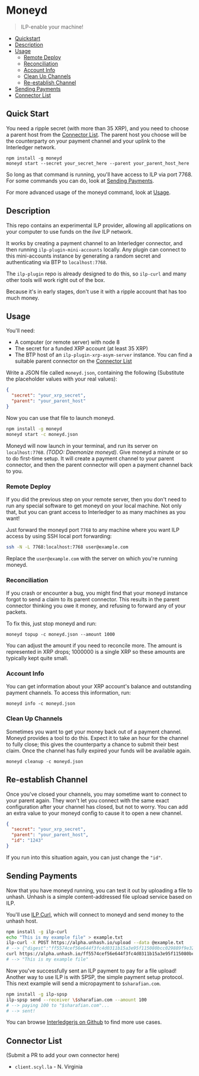 # Moneyd
> ILP-enable your machine!

- [Quickstart](#quick-start)
- [Description](#description)
- [Usage](#usage)
  - [Remote Deploy](#remote-deploy)
  - [Reconciliation](#settlement)
  - [Account Info](#account-info)
  - [Clean Up Channels](#clean-up-channels)
  - [Re-establish Channel](#re-establish-channel)
- [Sending Payments](#sending-payments)
- [Connector List](#connector-list)

## Quick Start

You need a ripple secret (with more than 35 XRP), and you need to choose a
parent host from the [Connector List](#connector-list). The parent host you
choose will be the counterparty on your payment channel and your uplink to the
Interledger network.

```
npm install -g moneyd
moneyd start --secret your_secret_here --parent your_parent_host_here
```

So long as that command is running, you'll have access to ILP via port 7768.
For some commands you can do, look at [Sending Payments](#sending-payments).

For more advanced usage of the moneyd command, look at [Usage](#usage).

## Description

This repo contains an experimental ILP provider, allowing all applications on
your computer to use funds on the _live_ ILP network.

It works by creating a payment channel to an Interledger connector, and then
running `ilp-plugin-mini-accounts` locally. Any plugin can connect to this
mini-accounts instance by generating a random secret and authenticating via BTP
to `localhost:7768`.

The `ilp-plugin` repo is already designed to do this, so `ilp-curl` and many
other tools will work right out of the box.

Because it's in early stages, don't use it
with a ripple account that has too much money.

## Usage

You'll need:

- A computer (or remote server) with node 8
- The secret for a funded XRP account (at least 35 XRP)
- The BTP host of an `ilp-plugin-xrp-asym-server` instance. You can find a suitable
  parent connector on the [Connector List](#connector-list)

Write a JSON file called `moneyd.json`, containing the following (Substitute
the placeholder values with your real values):

```json
{
  "secret": "your_xrp_secret",
  "parent": "your_parent_host"
}
```

Now you can use that file to launch moneyd.

```sh
npm install -g moneyd
moneyd start -c moneyd.json
```

Moneyd will now launch in your terminal, and run its server on
`localhost:7768`. _(TODO: Daemonize moneyd)_. Give moneyd a minute or so to do
first-time setup. It will create a payment channel to your parent connector,
and then the parent connector will open a payment channel back to you.

### Remote Deploy

If you did the previous step on your remote server, then you don't need to run any
special software to get moneyd on your local machine. Not only that, but you can
grant access to Interledger to as many machines as you want!

Just forward the moneyd port `7768` to any machine where you want ILP access by
using SSH local port forwarding:

```sh
ssh -N -L 7768:localhost:7768 user@example.com
```

Replace the `user@example.com` with the server on which you're running moneyd.

### Reconciliation

If you crash or encounter a bug, you might find that your moneyd instance forgot
to send a claim to its parent connector. This results in the parent connector thinking
you owe it money, and refusing to forward any of your packets.

To fix this, just stop moneyd and run:

```
moneyd topup -c moneyd.json --amount 1000
```

You can adjust the amount if you need to reconcile more. The amount is
represented in XRP drops; 1000000 is a single XRP so these amounts are
typically kept quite small.

### Account Info

You can get information about your XRP account's balance and outstanding
payment channels. To access this information, run:

```
moneyd info -c moneyd.json
```

### Clean Up Channels

Sometimes you want to get your money back out of a payment channel. Moneyd
provides a tool to do this. Expect it to take an hour for the channel to fully close;
this gives the counterparty a chance to submit their best claim. Once the channel has
fully expired your funds will be available again.

```
moneyd cleanup -c moneyd.json
```

## Re-establish Channel

Once you've closed your channels, you may sometime want to connect to your
parent again. They won't let you connect with the same exact configuration
after your channel has closed, but not to worry. You can add an extra value
to your moneyd config to cause it to open a new channel.

```json
{
  "secret": "your_xrp_secret",
  "parent": "your_parent_host",
  "id": "1243"
}
```

If you run into this situation again, you can just change the `"id"`.

## Sending Payments

Now that you have moneyd running, you can test it out by uploading a file to unhash.
Unhash is a simple content-addressed file upload service based on ILP.

You'll use [ILP Curl](https://github.com/interledgerjs/ilp-curl), which will connect
to moneyd and send money to the unhash host.

```sh
npm install -g ilp-curl
echo "This is my example file" > example.txt
ilp-curl -X POST https://alpha.unhash.io/upload --data @example.txt
# --> {"digest":"ff5574cef56e644f3fc4d0311b15a3e95f115080bcc029889f9e32121fd60407"}
curl https://alpha.unhash.io/ff5574cef56e644f3fc4d0311b15a3e95f115080bcc029889f9e32121fd60407
# --> "This is my example file"
```

Now you've successfully sent an ILP payment to pay for a file upload!  Another
way to use ILP is with SPSP, the simple payment setup protocol. This next
example will send a micropayment to `$sharafian.com`.

```sh
npm install -g ilp-spsp
ilp-spsp send --receiver \$sharafian.com --amount 100
# --> paying 100 to "$sharafian.com"...
# --> sent!
```

You can browse [Interledgerjs on Github](https://github.com/interledgerjs) to
find more use cases.

## Connector List

(Submit a PR to add your own connector here)

- `client.scyl.la` - N. Virginia
